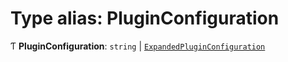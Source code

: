 # Type alias: PluginConfiguration

Ƭ **PluginConfiguration**: `string` \| [`ExpandedPluginConfiguration`](../../reference/core-api/devkit/documents/ExpandedPluginConfiguration)
